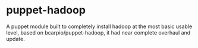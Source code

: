 puppet-hadoop
=============

A puppet module built to completely install hadoop at the most basic usable level, based on bcarpio/puppet-hadoop, it had near complete overhaul and update.
